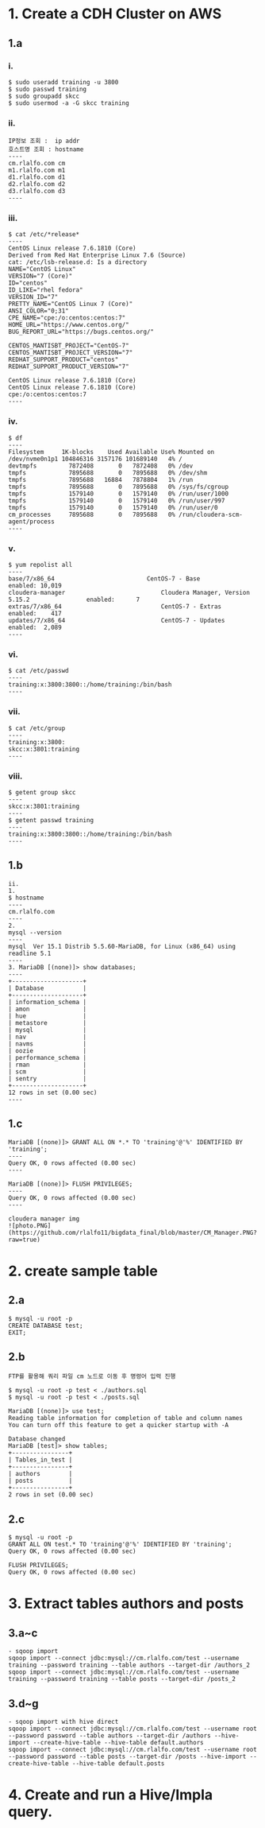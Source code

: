 # 1. Create a CDH Cluster on AWS
## 1.a

### i.
	$ sudo useradd training -u 3800
	$ sudo passwd training
	$ sudo groupadd skcc
	$ sudo usermod -a -G skcc training
	
### ii.
	IP정보 조회 :  ip addr
	호스트명 조회 : hostname
	----
	cm.rlalfo.com cm
	m1.rlalfo.com m1
	d1.rlalfo.com d1
	d2.rlalfo.com d2
	d3.rlalfo.com d3
	----

### iii.
	$ cat /etc/*release*
	----
	CentOS Linux release 7.6.1810 (Core)
	Derived from Red Hat Enterprise Linux 7.6 (Source)
	cat: /etc/lsb-release.d: Is a directory
	NAME="CentOS Linux"
	VERSION="7 (Core)"
	ID="centos"
	ID_LIKE="rhel fedora"
	VERSION_ID="7"
	PRETTY_NAME="CentOS Linux 7 (Core)"
	ANSI_COLOR="0;31"
	CPE_NAME="cpe:/o:centos:centos:7"
	HOME_URL="https://www.centos.org/"
	BUG_REPORT_URL="https://bugs.centos.org/"

	CENTOS_MANTISBT_PROJECT="CentOS-7"
	CENTOS_MANTISBT_PROJECT_VERSION="7"
	REDHAT_SUPPORT_PRODUCT="centos"
	REDHAT_SUPPORT_PRODUCT_VERSION="7"

	CentOS Linux release 7.6.1810 (Core)
	CentOS Linux release 7.6.1810 (Core)
	cpe:/o:centos:centos:7
	----
	
	
### iv.	
	$ df
	----
	Filesystem     1K-blocks    Used Available Use% Mounted on
	/dev/nvme0n1p1 104846316 3157176 101689140   4% /
	devtmpfs         7872408       0   7872408   0% /dev
	tmpfs            7895688       0   7895688   0% /dev/shm
	tmpfs            7895688   16884   7878804   1% /run
	tmpfs            7895688       0   7895688   0% /sys/fs/cgroup
	tmpfs            1579140       0   1579140   0% /run/user/1000
	tmpfs            1579140       0   1579140   0% /run/user/997
	tmpfs            1579140       0   1579140   0% /run/user/0
	cm_processes     7895688       0   7895688   0% /run/cloudera-scm-agent/process
	----
	
### v.	
	$ yum repolist all
	----
	base/7/x86_64                          CentOS-7 - Base                                 enabled: 10,019
	cloudera-manager                           Cloudera Manager, Version 5.15.2                enabled:      7
	extras/7/x86_64                            CentOS-7 - Extras                               enabled:    417
	updates/7/x86_64                           CentOS-7 - Updates                              enabled:  2,089
	----

### vi.		
	$ cat /etc/passwd
	----
	training:x:3800:3800::/home/training:/bin/bash
	----

### vii.		
	$ cat /etc/group
	----
	training:x:3800:
	skcc:x:3801:training
	----

### viii.		
	$ getent group skcc
	----
	skcc:x:3801:training
	----
	$ getent passwd training
	----
	training:x:3800:3800::/home/training:/bin/bash
	----
	
## 1.b
	ii.
	1. 
	$ hostname
	----
	cm.rlalfo.com
	----
	2.
	mysql --version
	----
	mysql  Ver 15.1 Distrib 5.5.60-MariaDB, for Linux (x86_64) using readline 5.1
	----
	3. MariaDB [(none)]> show databases;
	----
	+--------------------+
	| Database           |
	+--------------------+
	| information_schema |
	| amon               |
	| hue                |
	| metastore          |
	| mysql              |
	| nav                |
	| navms              |
	| oozie              |
	| performance_schema |
	| rman               |
	| scm                |
	| sentry             |
	+--------------------+
	12 rows in set (0.00 sec)
	----
	
## 1.c	
	MariaDB [(none)]> GRANT ALL ON *.* TO 'training'@'%' IDENTIFIED BY 'training';
	----
	Query OK, 0 rows affected (0.00 sec)
	----

	MariaDB [(none)]> FLUSH PRIVILEGES;
	----
	Query OK, 0 rows affected (0.00 sec)
	----
	
	cloudera manager img
	![photo.PNG](https://github.com/rlalfo11/bigdata_final/blob/master/CM_Manager.PNG?raw=true)
	
	
	
# 2. create sample table	
## 2.a
	$ mysql -u root -p
	CREATE DATABASE test;
	EXIT;
## 2.b
   	FTP를 활용해 쿼리 파일 cm 노드로 이동 후 명령어 입력 진행
    
	$ mysql -u root -p test < ./authors.sql
	$ mysql -u root -p test < ./posts.sql

	MariaDB [(none)]> use test;
	Reading table information for completion of table and column names
	You can turn off this feature to get a quicker startup with -A

	Database changed
	MariaDB [test]> show tables;
	+----------------+
	| Tables_in_test |
	+----------------+
	| authors        |
	| posts          |
	+----------------+
	2 rows in set (0.00 sec)
	
## 2.c
	$ mysql -u root -p
	GRANT ALL ON test.* TO 'training'@'%' IDENTIFIED BY 'training';
	Query OK, 0 rows affected (0.00 sec)

	FLUSH PRIVILEGES;	
	Query OK, 0 rows affected (0.00 sec)

# 3. Extract tables authors and posts
## 3.a~c
	- sqoop import
	sqoop import --connect jdbc:mysql://cm.rlalfo.com/test --username training --password training --table authors --target-dir /authors_2
	sqoop import --connect jdbc:mysql://cm.rlalfo.com/test --username training --password training --table posts --target-dir /posts_2

## 3.d~g
	- sqoop import with hive direct
	sqoop import --connect jdbc:mysql://cm.rlalfo.com/test --username root --password password --table authors --target-dir /authors --hive-import --create-hive-table --hive-table default.authors
	sqoop import --connect jdbc:mysql://cm.rlalfo.com/test --username root --password password --table posts --target-dir /posts --hive-import --create-hive-table --hive-table default.posts
	
# 4. Create and run a Hive/Impla query.
